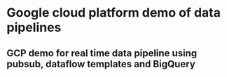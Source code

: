 # Google cloud platform demo of data pipelines

## GCP demo for real time data pipeline using pubsub, dataflow templates and BigQuery



